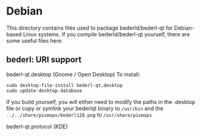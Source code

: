 
Debian
====================
This directory contains files used to package bederld/bederl-qt
for Debian-based Linux systems. If you compile bederld/bederl-qt yourself, there are some useful files here.

## bederl: URI support ##


bederl-qt.desktop  (Gnome / Open Desktop)
To install:

	sudo desktop-file-install bederl-qt.desktop
	sudo update-desktop-database

If you build yourself, you will either need to modify the paths in
the .desktop file or copy or symlink your bederlqt binary to `/usr/bin`
and the `../../share/pixmaps/bederl128.png` to `/usr/share/pixmaps`

bederl-qt.protocol (KDE)


